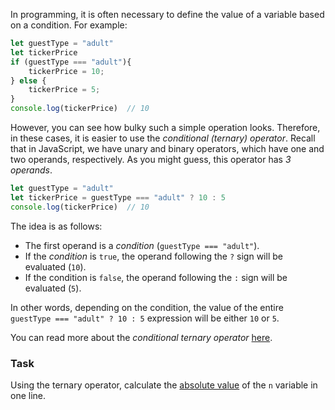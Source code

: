 In programming, it is often necessary to define the value of a variable based on a condition. For example:
```js
let guestType = "adult"
let tickerPrice
if (guestType === "adult"){
    tickerPrice = 10;
} else {
    tickerPrice = 5;
}
console.log(tickerPrice)  // 10
```

However, you can see how bulky such a simple operation looks.
Therefore, in these cases, it is easier to use the _conditional (ternary) operator_. Recall that in JavaScript, we have unary and binary operators, which have one and two operands, respectively. As you might guess, this operator has _3 operands_.

```js
let guestType = "adult"
let tickerPrice = guestType === "adult" ? 10 : 5
console.log(tickerPrice)  // 10
```

The idea is as follows: 
- The first operand is a _condition_ (`guestType === "adult"`). 
- If the _condition_ is `true`, the operand following the `?` sign will be evaluated (`10`).
- If the condition is `false`, the operand following the `:` sign will be evaluated (`5`).

In other words, depending on the condition, the value of the entire `guestType === "adult" ? 10 : 5` expression will be either `10` or `5`.

You can read more about the _conditional ternary operator_ [here](https://developer.mozilla.org/en-US/docs/Web/JavaScript/Reference/Operators/Conditional_operator).

### Task
Using the ternary operator, calculate the [absolute value](https://en.wikipedia.org/wiki/Absolute_value#Real_numbers) of the `n` variable in one line.
